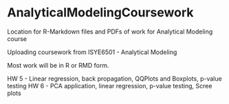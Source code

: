 # AnalyticalModelingCoursework
Location for R-Markdown files and PDFs of work for Analytical Modeling course

Uploading coursework from ISYE6501 - Analytical Modeling

Most work will be in R or RMD form.

HW 5 - Linear regression, back propagation, QQPlots and Boxplots, p-value testing
HW 6 - PCA application, linear regression, p-value testing, Scree plots

